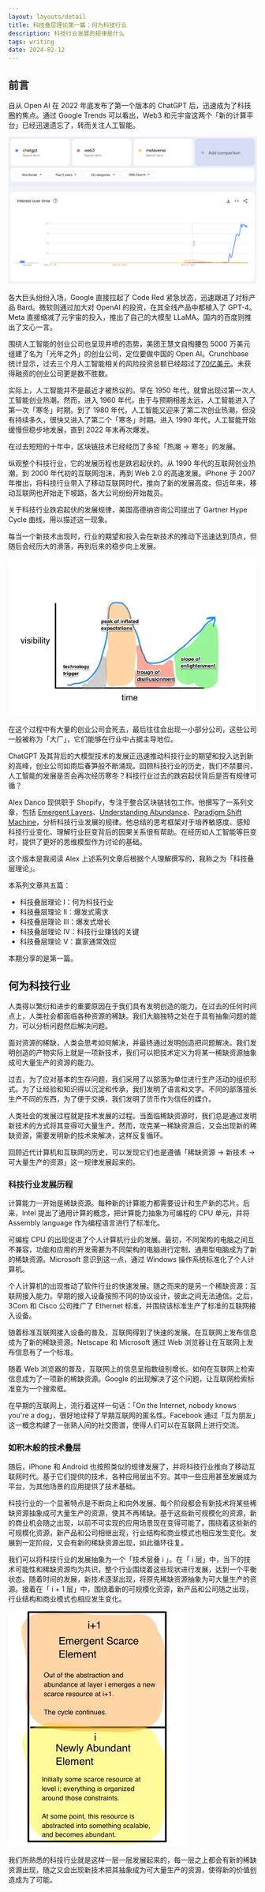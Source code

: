 ```yaml
---
layout: layouts/detail
title: 科技叠层理论第一篇：何为科技行业
description: 科技行业发展的规律是什么
tags: writing
date: 2024-02-12
---
```

## 前言

自从 Open AI 在 2022 年底发布了第一个版本的 ChatGPT 后，迅速成为了科技圈的焦点。通过 Google Trends 可以看出，Web3 和元宇宙这两个「新的计算平台」已经迅速遗忘了，转而关注人工智能。

![image (12).png](/static/img/ai-google-trend.png)

各大巨头纷纷入场，Google 直接拉起了 Code Red 紧急状态，迅速跟进了对标产品 Bard。微软则通过加大对 OpenAI 的投资，在其全线产品中都植入了 GPT-4。Meta 直接缩减了元宇宙的投入，推出了自己的大模型 LLaMA。国内的百度则推出了文心一言。

围绕人工智能的创业公司也呈现井喷的态势，美团王慧文自掏腰包 5000 万美元组建了名为「光年之外」的创业公司，定位要做中国的 Open AI。Crunchbase 统计显示，过去三个月人工智能相关的风险投资总额已经超过了[70亿美元](https://www.crunchbase.com/lists/artificial-intelligence-companies-funded/dfd7f473-ad1a-4b40-a735-2938151bad86/funding_rounds)。未获得融资的创业公司更是数不胜数。

实际上，人工智能并不是最近才被热议的。早在 1950 年代，就曾出现过第一次人工智能创业热潮。然而，进入 1960 年代，由于与预期相差太远，人工智能进入了第一次「寒冬」时期。到了 1980 年代，人工智能又迎来了第二次创业热潮，但没有持续多久，很快又进入了第二个「寒冬」时期。进入 1990 年代，人工智能开始缓慢但稳步地发展，直到 2022 年末再次爆发。

在过去短短的十年中，区块链技术已经经历了多轮「热潮 → 寒冬」的发展。

纵观整个科技行业，它的发展历程也是跌宕起伏的。从 1990 年代的互联网创业热潮，到 2000 年代初的互联网泡沫，再到 Web 2.0 的高速发展。iPhone 于 2007 年推出，将科技行业带入了移动互联网时代，推向了新的发展高度。但近年来，移动互联网也开始走下坡路，各大公司纷纷开始裁员。

关于科技行业跌宕起伏的发展规律，美国高德纳咨询公司提出了 Gartner Hype Cycle 曲线，用以描述这一现象。

每当一个新技术出现时，行业的期望和投入会在新技术的推动下迅速达到顶点，但随后会经历大的滑落，再到后来的稳步向上发展。

![image.webp](/static/img/Gartner-Hype-Cycle.webp)

在这个过程中有大量的创业公司会死去，最后往往会出现一小部分公司，这些公司一般被称为「大厂」，它们能够在行业中占据主导地位。

ChatGPT 及其背后的大模型技术的发展正迅速推动科技行业的期望和投入达到新的高峰，创业公司如雨后春笋般不断涌现。回顾科技行业的历史，我们不禁要问，人工智能的发展是否会再次经历寒冬？科技行业过去的跌宕起伏背后是否有规律可循？

Alex Danco 现供职于 Shopify，专注于整合区块链钱包工作。他撰写了一系列文章，包括 [Emergent Layers](https://medium.com/@alexdanco/emergent-layers-an-introduction-f91c3cbe0175)、[Understanding Abundance](https://medium.com/social-capital/paradigm-shift-machine-part-1-technology-increases-access-to-what-is-scarce-1ed5cbc82537)、[Paradigm Shift Machine](https://medium.com/social-capital/understanding-abundance-introduction-346dcc5280dd)，分析科技行业发展的规律。他总结的思考框架对于培养敏感度、感知科技行业变化、理解行业巨变背后的因果关系很有帮助。在经历如人工智能等巨变时，提供了更好的思维模型作为讨论的基础。

这个版本是我阅读 Alex 上述系列文章后根据个人理解撰写的，我称之为「科技叠层理论」。

本系列文章共五篇：

- 科技叠层理论 I：何为科技行业
- 科技叠层理论 II：爆发式需求
- 科技叠层理论 III：爆发式增长
- 科技叠层理论 IV：科技行业赚钱的关键
- 科技叠层理论 V：赢家通常效应

本期分享的是第一篇。

## 何为科技行业

人类得以繁衍和进步的重要原因在于我们具有发明创造的能力。在过去的任何时间点上，人类社会都面临各种资源的稀缺。我们大脑独特之处在于具有抽象问题的能力，可以分析问题然后解决问题。

面对资源的稀缺，人类会思考如何解决，并最终通过发明创造把问题解决。我们发明创造的产物实际上就是一项新技术，我们可以把技术定义为将某一稀缺资源抽象成可大量生产的资源的能力。

过去，为了应对基本的生存问题，我们采用了以部落为单位进行生产活动的组织形式。为了让经验和知识得以沉淀和传承，我们发明了语言和文字。不同的部落擅长生产不同的东西，为了便于交换，我们发明了货币作为信任的媒介。

人类社会的发展过程就是技术发展的过程。当面临稀缺资源时，我们总是通过发明新技术的方式将其变得可大量生产。然而，攻克某一稀缺资源后，又会出现新的稀缺资源，需要发明新的技术来解决，这样反复循环。

回顾近代计算机和互联网的历史，可以发现它们也是遵循「稀缺资源 → 新技术 → 可大量生产的资源」这一规律发展起来的。

### 科技行业发展历程

计算能力一开始是稀缺资源。每种新的计算能力都需要设计和生产新的芯片。后来，Intel 提出了通用计算的概念，把计算能力抽象为可编程的 CPU 单元，并将 Assembly language 作为编程语言进行了标准化。

可编程 CPU 的出现促进了个人计算机行业的发展。最初，不同架构的电脑之间互不兼容，功能和应用的开发需要为不同架构的电脑进行定制，通用型电脑成为了新的稀缺资源。Microsoft 意识到这一点，通过 Windows 操作系统标准化了个人计算机。

个人计算机的出现推动了软件行业的快速发展。随之而来的是另一个稀缺资源：互联网接入能力。早期的接入设备按照不同的协议设计，彼此之间无法通信。之后，3Com 和 Cisco 公司推广了 Ethernet 标准，并围绕该标准生产了标准的互联网接入设备。

随着标准互联网接入设备的普及，互联网得到了快速的发展。在互联网上发布信息成为了新的稀缺资源。Netscape 和 Microsoft 通过 Web 浏览器让在互联网上发布信息有了一个标准。

随着 Web 浏览器的普及，互联网上的信息呈指数级别增长。如何在互联网上检索信息成为了一项新的稀缺资源。Google 的出现解决了这个问题，让互联网检索标准变为一个搜索框。

在早期的互联网上，流行着这样一句话：「On the Internet, nobody knows you're a dog」，很好地诠释了早期互联网的匿名性。Facebook 通过「互为朋友」这一概念构建了一张熟人间的社交图谱，使得人们可以在互联网上进行交流。

### 如积木般的技术叠层

随后，iPhone 和 Android 也按照类似的规律发展了，并将科技行业推向了移动互联网时代。基于它们提供的技术，各种应用层出不穷。其中一些应用甚至发展成为平台，为其他场景的应用提供了技术基础。

科技行业的一个显著特点是不断向上和向外发展。每个阶段都会有新技术将某些稀缺资源抽象成可大量生产的资源，使其不再稀缺。基于这些新可规模化的资源，新的商业机会随之出现，以前不可实现的应用场景现在变得可能了。围绕着这些新的可规模化资源，新产品和公司相继出现，行业结构和商业模式也相应发生变化。发展到一定阶段，又会有新的稀缺资源出现，如此循环往复。

我们可以将科技行业的发展抽象为一个「技术层叠 i 」。在「 i 层」中，当下的技术可能性和稀缺资源均为共识，整个行业围绕着这些现状进行发展，达到一个平衡状态。随着时间的发展，新技术逐渐出现，将原先稀缺资源抽象为可大量生产的资源。接着在「 i + 1 层」中，围绕着新的可规模化资源，新产品和公司随之出现，行业结构和商业模式也相应发生变化。

![image (1).webp](/static/img/emergent-layer-i-col.webp)

我们所熟悉的科技行业就是这样一层一层发展起来的，每一层之上都会有新的稀缺资源出现，随之又会出现新技术把其抽象成为可大量生产的资源，使得新的价值创造成为了可能。
